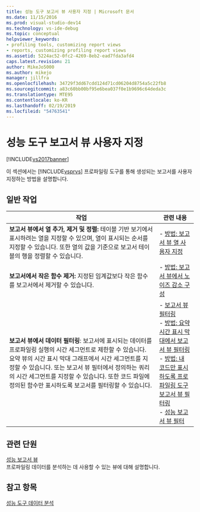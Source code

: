 ```yaml
---
title: 성능 도구 보고서 뷰 사용자 지정 | Microsoft 문서
ms.date: 11/15/2016
ms.prod: visual-studio-dev14
ms.technology: vs-ide-debug
ms.topic: conceptual
helpviewer_keywords:
- profiling tools, customizing report views
- reports, customizing profiling report views
ms.assetid: 5224ac52-0fc2-4269-8eb2-ead7fda3afd4
caps.latest.revision: 21
author: MikeJo5000
ms.author: mikejo
manager: jillfra
ms.openlocfilehash: 34729f3dd67cdd124d71cd06204d8754a5c22fb8
ms.sourcegitcommit: a83c60bb00bf95e6bea037f0e1b9696c64deda3c
ms.translationtype: MTE95
ms.contentlocale: ko-KR
ms.lasthandoff: 02/19/2019
ms.locfileid: "54763541"
---
```

# <a name="customizing-performance-tools-report-views"></a>성능 도구 보고서 뷰 사용자 지정
[!INCLUDE[vs2017banner](../includes/vs2017banner.md)]

이 섹션에서는 [!INCLUDE[vsprvs](../includes/vsprvs-md.md)] 프로파일링 도구를 통해 생성되는 보고서를 사용자 지정하는 방법을 설명합니다.  
  
## <a name="common-tasks"></a>일반 작업  
  
|작업|관련 내용|  
|----------|---------------------|  
|**보고서 뷰에서 열 추가, 제거 및 정렬:** 테이블 기반 보기에서 표시하려는 열을 지정할 수 있으며, 열이 표시되는 순서를 지정할 수 있습니다. 또한 열의 값을 기준으로 보고서 테이블의 행을 정렬할 수 있습니다.|-   [방법: 보고서 뷰 열 사용자 지정](../profiling/how-to-customize-report-view-columns.md)|  
|**보고서에서 작은 함수 제거:** 지정된 임계값보다 작은 함수를 보고서에서 제거할 수 있습니다.|-   [방법: 보고서 뷰에서 노이즈 감소 구성](../profiling/how-to-configure-noise-reduction-in-report-views.md)|  
|**보고서 뷰에서 데이터 필터링**: 보고서에 표시되는 데이터를 프로파일링 실행의 시간 세그먼트로 제한할 수 있습니다. 요약 뷰의 시간 표시 막대 그래프에서 시간 세그먼트를 지정할 수 있습니다. 또는 보고서 뷰 필터에서 정의하는 쿼리의 시간 세그먼트를 지정할 수 있습니다. 또한 코드 파일에 정의된 함수만 표시하도록 보고서를 필터링할 수 있습니다.|-   [보고서 뷰 필터링](../profiling/filtering-report-views.md)<br />-   [방법: 요약 시간 표시 막대에서 보고서 뷰 필터링](../profiling/how-to-filter-report-views-from-the-summary-timeline.md)<br />-   [방법: 내 코드만 표시하도록 프로파일링 도구 보고서 뷰 필터링](../profiling/how-to-filter-profiling-tools-report-views-to-display-just-my-code.md)<br />-   [성능 보고서 뷰 필터](../profiling/performance-report-view-filter.md)|  
  
## <a name="related-sections"></a>관련 단원  
 [성능 보고서 뷰](../profiling/performance-report-views.md)  
 프로파일링 데이터를 분석하는 데 사용할 수 있는 뷰에 대해 설명합니다.  
  
## <a name="see-also"></a>참고 항목  
 [성능 도구 데이터 분석](../profiling/analyzing-performance-tools-data.md)
